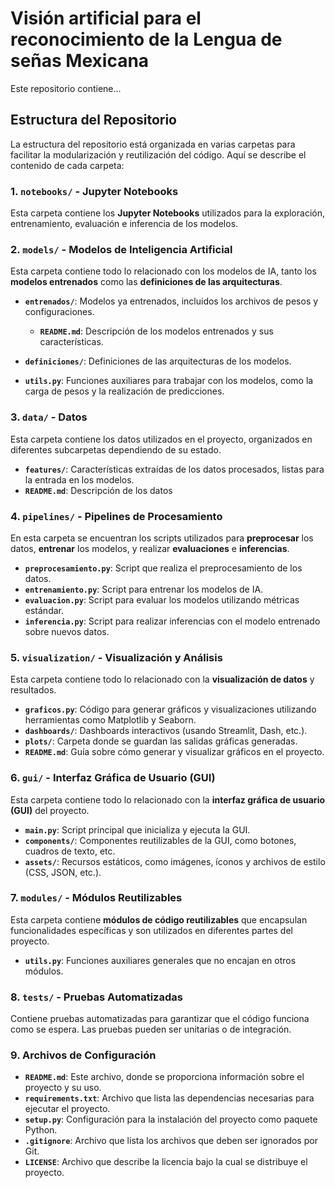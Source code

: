 # Visión artificial para el reconocimiento de la Lengua de señas Mexicana

Este repositorio contiene...

## Estructura del Repositorio

La estructura del repositorio está organizada en varias carpetas para facilitar la modularización y reutilización del código. Aquí se describe el contenido de cada carpeta:

### 1. `notebooks/` - Jupyter Notebooks
Esta carpeta contiene los **Jupyter Notebooks** utilizados para la exploración, entrenamiento, evaluación e inferencia de los modelos.

### 2. `models/` - Modelos de Inteligencia Artificial
Esta carpeta contiene todo lo relacionado con los modelos de IA, tanto los **modelos entrenados** como las **definiciones de las arquitecturas**.

- **`entrenados/`**: Modelos ya entrenados, incluidos los archivos de pesos y configuraciones.
  - **`README.md`**: Descripción de los modelos entrenados y sus características.
  
- **`definiciones/`**: Definiciones de las arquitecturas de los modelos.

- **`utils.py`**: Funciones auxiliares para trabajar con los modelos, como la carga de pesos y la realización de predicciones.

### 3. `data/` - Datos
Esta carpeta contiene los datos utilizados en el proyecto, organizados en diferentes subcarpetas dependiendo de su estado.

- **`features/`**: Características extraídas de los datos procesados, listas para la entrada en los modelos.
- **`README.md`**: Descripción de los datos 

### 4. `pipelines/` - Pipelines de Procesamiento
En esta carpeta se encuentran los scripts utilizados para **preprocesar** los datos, **entrenar** los modelos, y realizar **evaluaciones** e **inferencias**.

- **`preprocesamiento.py`**: Script que realiza el preprocesamiento de los datos.
- **`entrenamiento.py`**: Script para entrenar los modelos de IA.
- **`evaluacion.py`**: Script para evaluar los modelos utilizando métricas estándar.
- **`inferencia.py`**: Script para realizar inferencias con el modelo entrenado sobre nuevos datos.

### 5. `visualization/` - Visualización y Análisis
Esta carpeta contiene todo lo relacionado con la **visualización de datos** y resultados.

- **`graficos.py`**: Código para generar gráficos y visualizaciones utilizando herramientas como Matplotlib y Seaborn.
- **`dashboards/`**: Dashboards interactivos (usando Streamlit, Dash, etc.).
- **`plots/`**: Carpeta donde se guardan las salidas gráficas generadas.
- **`README.md`**: Guía sobre cómo generar y visualizar gráficos en el proyecto.

### 6. `gui/` - Interfaz Gráfica de Usuario (GUI)
Esta carpeta contiene todo lo relacionado con la **interfaz gráfica de usuario (GUI)** del proyecto.

- **`main.py`**: Script principal que inicializa y ejecuta la GUI.
- **`components/`**: Componentes reutilizables de la GUI, como botones, cuadros de texto, etc.
- **`assets/`**: Recursos estáticos, como imágenes, íconos y archivos de estilo (CSS, JSON, etc.).

### 7. `modules/` - Módulos Reutilizables
Esta carpeta contiene **módulos de código reutilizables** que encapsulan funcionalidades específicas y son utilizados en diferentes partes del proyecto.

- **`utils.py`**: Funciones auxiliares generales que no encajan en otros módulos.

### 8. `tests/` - Pruebas Automatizadas
Contiene pruebas automatizadas para garantizar que el código funciona como se espera. Las pruebas pueden ser unitarias o de integración.

### 9. Archivos de Configuración
- **`README.md`**: Este archivo, donde se proporciona información sobre el proyecto y su uso.
- **`requirements.txt`**: Archivo que lista las dependencias necesarias para ejecutar el proyecto.
- **`setup.py`**: Configuración para la instalación del proyecto como paquete Python.
- **`.gitignore`**: Archivo que lista los archivos que deben ser ignorados por Git.
- **`LICENSE`**: Archivo que describe la licencia bajo la cual se distribuye el proyecto.

